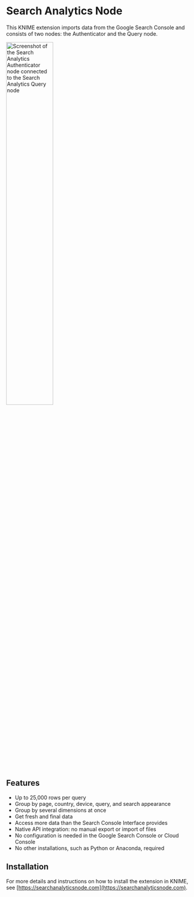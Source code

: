 # Search Analytics Node

This KNIME extension imports data from the Google Search Console and consists of two nodes: the Authenticator and the Query node.

<img src="https://searchanalyticsnode.com/assets/img/nodes-feature.webp" width="50%" alt="Screenshot of the Search Analytics Authenticator node connected to the Search Analytics Query node">


## Features

- Up to 25,000 rows per query
- Group by page, country, device, query, and search appearance
- Group by several dimensions at once
- Get fresh and final data
- Access more data than the Search Console Interface provides
- Native API integration: no manual export or import of files
- No configuration is needed in the Google Search Console or Cloud Console
- No other installations, such as Python or Anaconda, required


## Installation

For more details and instructions on how to install the extension in KNIME, see [https://searchanalyticsnode.com](https://searchanalyticsnode.com).
